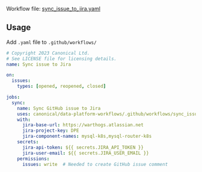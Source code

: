 Workflow file: [sync_issue_to_jira.yaml](sync_issue_to_jira.yaml)

## Usage
Add `.yaml` file to `.github/workflows/`
```yaml
# Copyright 2023 Canonical Ltd.
# See LICENSE file for licensing details.
name: Sync issue to Jira

on:
  issues:
    types: [opened, reopened, closed]

jobs:
  sync:
    name: Sync GitHub issue to Jira
    uses: canonical/data-platform-workflows/.github/workflows/sync_issue_to_jira.yaml@v0
    with:
      jira-base-url: https://warthogs.atlassian.net
      jira-project-key: DPE
      jira-component-names: mysql-k8s,mysql-router-k8s
    secrets:
      jira-api-token: ${{ secrets.JIRA_API_TOKEN }}
      jira-user-email: ${{ secrets.JIRA_USER_EMAIL }}
    permissions:
      issues: write  # Needed to create GitHub issue comment
```